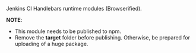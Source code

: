 Jenkins CI Handlebars runtime modules (Browserified).

__NOTE__:

* This module needs to be published to npm.
* Remove the __target__ folder before publishing. Otherwise, be prepared for uploading of a huge package.